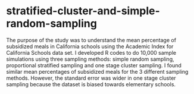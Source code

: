 # stratified-cluster-and-simple-random-sampling

The purpose of the study was to understand the mean percentage of subsidized meals in California schools using the Academic Index for California Schools data set. I developed R codes to do 10,000 sample simulations using three sampling methods: simple random sampling, proportional stratified sampling and one stage cluster sampling. I found similar mean percentages of subsidized meals for the 3 different sampling methods. However, the standard error was wider in one stage cluster sampling because the dataset is biased towards elementary schools.
